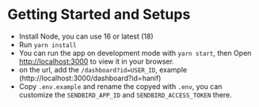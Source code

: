# Getting Started and Setups

- Install Node, you can use 16 or latest (18)
- Run `yarn install`
- You can run the app on development mode with `yarn start`, then Open [http://localhost:3000](http://localhost:3000) to view it in your browser.
- on the url, add the `/dashboard?id=USER_ID`, example (http://localhost:3000/dashboard?id=hanif)
- Copy `.env.example` and rename the copyed with `.env`, you can customize the `SENDBIRD_APP_ID` and `SENDBIRD_ACCESS_TOKEN` there.

